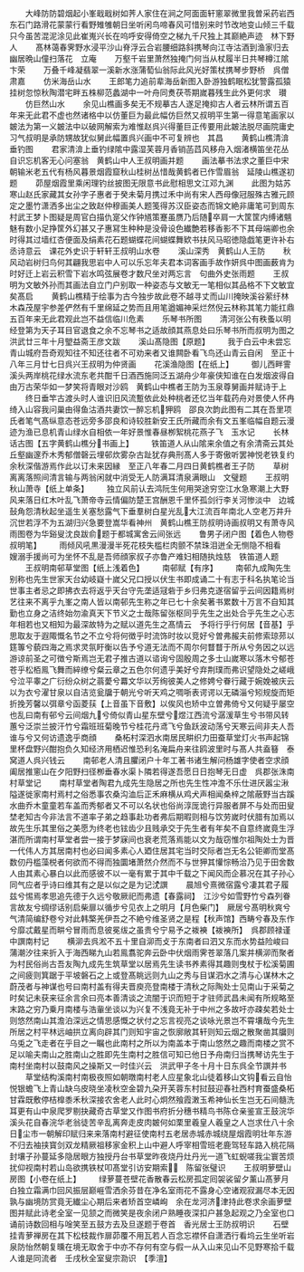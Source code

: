<!-- { "loadSidebar": true } -->
　　大峰防防碧烟起小峯戢戢树如荠人家住在涧之阿面面轩窻翠微里我曽采药岩西东石门路滑花蒙蒙行看野雉雊朝日坐听闲鸟啼春风可惜别来时节改地变山倾三千载只今虽苦混泥涂见此崔嵬兴长在呜呼安得倚空之梯九千尺独上其巅絶声迹　林下野人
　　髙林蔼春霁野水浸平沙山脊浮云合岩腰细路斜携琴向江寺沽酒到渔家归去幽居晩山僮扫落花　立庵
　　万壑千岩里萧然独掩门何当从杖履半日共琴樽江隂卞荣
　　万叠千峰凝翡翠一溪新水涨蒲萄仙翁际此风光好策杖携琴步野桥　呉僧肃嘉
　　仿米海岳山水
　　王郎笔力追前辈海岳新图入卧游独鹤眠松犹警露孤猿挂树忽惊秋陶潜宅畔五株柳范蠡湖中一叶舟同煑茯苓期嵗暮残生此外更何求　瓉
　　仿巨然山水
　　余见山樵画多矣无不规摹古人遂足掩抑古人者云林所谓五百年来无此君不虚也然诸格中以仿董巨为最此幅仿巨然又叔明平生第一得意笔画家以皴法为第一义皴法中以破网解索为难惟赵呉兴得董巨正传要用此皴法脱尽画院庸史习气叔明是承防甥故犹似舅此幅置呉兴画中不可复辨也　其昌
　　黄鹤山樵清渰垂钓图
　　君家清渰上垂钓绿隂中露湿芙蓉月香销菡蓞风移舟入烟渚横笛坐花丛自识忘机客无心问塞翁　黄鹤山中人王叔明画并题
　　画法摹书法求之董巨中宋朝输米老五代有杨风暮景烟霞窟秋山桂树丛惜哉黄鹤者已作雪眉翁　延陵山樵遂初题
　　茆屋烟霞里乘闲理钓丝披图无限意书此慰相思文江邓九渊
　　此图为姑苏寒山赵氏家藏其女孙字子惠者于癸未菊月携过禾中尚有宋人西母像冠服殊古雅元顾定之墨竹潇洒多出尘之致赵仲穆画美人题笺得苏汉臣姿态而锦文絶非庸笔可到周东村武王梦卜图疑是周官白描仇寔父作钟馗策蹇虽赝乃后随卒肩一大筐筐内缚诸魑魅有数小足挣筐外幻甚又子惠冩生种种是没骨设色纎艶若移香影不下其母端卿也余时得其过墙红杏便面及绢素花石题蝴蝶花间蝴蝶舞欵书扶风马昭徳隐戯笔更许补右丞诗意云　课花外史识于轩轩王叔明山水卷
　　溪山深秀　黄鹤山人王防
　　秋风动岩树归鸟何其翩我思岩中人可以乐忘年夫君本词客画手故作妍呉中图画薮肯为时好迁上岩云积雪下岩水鸣弦展卷才数尺坐对两忘言　句曲外史张雨题
　　王叔明为文敏外孙而其画法自立门户别取一种姿态与文敏无一笔相似其品格不下文敏宜矣髙启
　　黄鹤山樵精于绘事为古今独步故此卷不越寻丈而山川掩映溪谷萦纡林木森茂屋宇参差俨然有千里绵延之势而且用笔遒媚神采烂然倪云林称其笔力能扛鼎五百年来无此君观此岂不益信临川危素
　　乐琴书所图
　　清河张公有秩蚤以明经登第为天子耳目官退食之余不忘琴书之适故顔其燕息处曰乐琴书所而叔明为图之　洪武廿三年十月朢益斋王彦文跋
　　溪山髙隐图【原题】
　　我于白云中未尝忘青山城府吾奇观知往不知还往者不可劝来者又谁闗卧看飞鸟还山青云自闲　至正十八年三月廿七日呉兴王叔明为仲贤画
　　花溪渔隐图【在纸上】
　　御儿西畔霅溪头两岸桃花绿水流东老共酣千日酒西施同泛五湖舟少年豪侠知谁在白发烟波得自由万古荣华如一梦笑将青眼对沙鸥　黄鹤山中樵者王防为玉泉尊舅画并赋诗于上
　　终日垂竿古渡头时人谁识旧风流蹔依此处种桃者还忆当年载药舟对景使人怀冉绮入山容我问巢由得鱼沽酒共妻饮一醉忘机狎鸥　邵良次韵此图有二其在吾里项氏者笔气髙纵意态苍远旁多邵良和诗较胜新安王氏所藏而余有文五峯临幅自题云漫迹为渔已息机青山绿水自相依一年好景惟春昼栁絮桃花燕子飞　玉水记
　　长林话古图【五字黄鹤山樵分书画上】
　　铁笛道人从山隂来余值之有余清斋云其处丘壑幽邃乔木秀郁僧磬云埋邨炊雾杂古趾犹存典刑髙人多于寄傲听罢神悦老铁复约余秋深偕游焉作此以订未来因縁　至正八年春二月四日黄鹤樵者王子防
　　草树离离落照间清言输与两翁闲就中消受无人防满耳清泉满眼山　文璧题
　　王叔明秋山萧寺【纸上单条】
　　独立风前认去鸿阮生何用哭途穷空江水急寒潮上大野风来落日红木叶乱飞萧帝寺云情偏防楚王宫酬恩千里怀孤剑行李关河惨淡中　边城鼔角怨清秋起坐遥生关塞愁露气下垂羣树白星光乱大江流百年南北人空老万井升沉世若浮不为五湖归兴急要登嵩华看神州　黄鹤山樵王防叔明诗画叔明又有萧寺风雨图卷为华谿叟沈良跋俞题于都城寓舍云间张远
　　鲁男子闭户图【着色人物卷叔明笔】
　　雨倾风吼黒漫漫半死花枝失槛栏肉颤不禁珠泪迸全无恻隐不相看　嫂溺手援尚可为坐怀不乱是吾师顔家叔子亦鲁产难妇相随执烛慈　铁笛道人题
　　王叔明南邨草堂图【纸上浅着色】
　　南邨赋【有序】
　　南邨九成陶先生别称也先生世家天台幼岐嶷十嵗父兄口授以伏生书即成诵二十有志于科名执笔论当世事主者忌之即拂衣去将返乎天台守先垄适冦砦于乡归弗克遂宿留乎云间因籍焉树艺往来不离乎九峯之南人皆以南邨先生称之年已七十余矣著书累数十万言不自知其勤也立身之洁终始勿渝真天下节义之士哉陈留张枢同乎先生之出处合乎先生之心志年相若也又相知为最深故特为之赋以道先生之髙情云　予将行乎行何居【音基】乎思取友于遐陬慨名节之不立兮将何徴乎时流饰时妆以竞好兮曽弗赧夫前修索琼茒以筳篿兮藐四海之焉求灵氛盱衡以告予兮道无法而不周尔何瞀瞀于所从兮务因之以远游谅前圣之可徴兮斯焉岂无君子推古道以谘询兮固殷周之多士山嵗寒以落木兮郁苍苍乎松栢鳯飞舞而綷缭兮粲云章之五色尔何遗乎美好兮弃荆璞而弗识望隐处之嵯峨兮泣平睾之广衍纷众树之蓊薆兮羃文华以芳绚彼美人之修娉兮眷行藏于婉娩被庆云以为衣兮濯甘泉以自洁览瓮牖于朝光兮听天鸡之啁哳表谔谔以无磷淄兮矧规旋而矩折挽芳馨以弭章兮函菱荴【上音虽下音敷】以俟风也矫中立曽弗倚兮又何疑乎屡空也乱曰南有邨兮云间烟九兮倚似青山星东壁兮煜江西流兮潺湲草生兮书带风转蕙兮泛崇兰披汗竹兮霜班班菊晚节兮桂花丹鸢飞兮鱼跃波动荡兮天寒云间非夫人吾谁与兮又何访遗逸乎商顔
　　桑柘村深泗水南居民畊织力田蚕草堂灯火书声起锦里杯盘野兴酣抱负久知经济用栖迟惟恐利名淹扁舟来往鸥波里时与髙人共盍簮　泰窝道人呉兴钱云
　　南邨老人清且臞闭户十年工著书诸生解问杨雄字使者空求顔阖居推窻山在夕阳野扫径栁垂春水渠卜隣若得遂吾愿日日抱琴无日虚　呉郡张洙南村草堂记
　　南村草堂者陶君九成先生隐居之所也先生性冲澹不乐仕进厌嚣尘湫隘遂徙家南村焉村之俗悉事农桑沟洫后正禾麻横从鸡犬声相闻桑梓之隂蔽野当古蹊水曲乔木童童若车盖而秀郁者又不可以名状也俗尚淳厐诡行异服者屏不与处而田叟埜老知古今非法言不道率子弟之趋事赴功者弗后期暇则相与饮劳嵗时伏腊有加焉以故先生乐其里俗之美愿为终老也铉齿少且贱承交于先生者有年矣不自意终嵗竟生浮湛而所谓南村草堂者尝一接于梦寐间也衰老荒落焉能以文为哉窃惟尔祖陶处士为晋一代伟人方其居南村也必曰闻多素心人廼住居其宅当时交际者岂无名公钜卿而堂髙数仞丹槛藻棁者何欲而不得而独圜堵萧然介然而不与世狎其懽悰畅洽乃见于田舍数人由其素心暴白以此而感彼不以一毫有累于其中千载之下闻风而企慕况在其子孙心同气应者乎诗曰维其有之是以似之是为记沈譔
　　晨旭兮熹微宿露兮凄其君子履兹兮惕焉孝思追先德于久远兮敬厥祀而弗遗【春露祠】　江沙兮如雪野竹兮森列眷言故友兮绸缪话别启柴扉以循步兮见衣上之明月【月色柴门】　厥居兮髙明秋爽兮气清简编舒卷兮对此韩檠羌伊吾之不絶兮维圣贤之是程【秋声馆】西畴兮春及东作兮靡忒戴星而畊兮冒雨而息彼冕绂之虽贵兮宁易予之袯襫【袯襫所】　呉郡顾禄谨中譔南村记
　　横泖去呉淞不五十里自泖而攴于东南者曰泗又东而水势益险峻曰蒲潮汐往来折入于海西睇九山若鳯翥驼奔云卧中伏烟雨霁苍翠落几案并横泖而聚者为村民俗尚古吾友陶九成先生筑草堂以居焉先生读书养素得其趣则曳杖于松溪菊圃之间疲则箕踞于平坡磐石之上或登髙眺远则九山之秀与目谋泗水之清与心谋林木之蔚茂者与神谋也号曰南村盖有得夫晋庾亮登南楼于清秋之际陶处士见南山于采菊之时矣记未获来征余言余曰亮本善清谈之流闇于识而短于才驻师武昌未闻有所规略至末路之穷乃乗月南楼与浩軰坐谈以为兴复不浅竟无补于中州之多故吁亦疎矣若处士则悠然南山其澹泊深远之情思感慨之状付之忘言视亮之谈咏光景岂不霄壤哉今先生所居之村平林远岫拱立离向辟其门则知宇宙之恢廓敞其轩则知云烟之散聚凿其牖则乌兎之飞走者在乎目之一瞩也此南村之所以为南盖本于南山悠然之趣而南楼之赏不足以喻夫南山之胜南山之胜即先生南村之胜信可知已他日予舟南归当携琴访先生于南村坐南村以鼓南风之操斯又一时佳兴云　洪武甲子冬十月十日东呉全节譔并书
　　草堂结构溪南村南极夜照如朝暾南村老人应星象北山徒着移山文钩看云自怡悦银蟾飞上青山缺乌皮晓坐凌秋空金碧九朶开芙蓉东村挝鼓迎春社西村育蚕盛桑柘甘霖既敷停桔橰黍禾秋深接农舍老人此时心炯然飱霞潄玉希神仙长生岂无石间髓洗耳更有山中泉爬罗剔抉藏奇古草堂又作图书府折分穗书精鸟书陈仓亲鉴宣王鼓浣华溪头花自春浣华老翁徒苦辛乱离奔走皮肉皴何如栗里羲皇人羲皇之人岂求仕八十余日尘市一朝解印赋归来来落南村避征使南村五老居赤城赤城绕屋烟霞明壮年东游不归去袖挟寳剑双龙精厥祖移家金积上山中避人呼宰相雪班老鹿驾轻车路入桃花隔封壤子孙蔓延多隐居眼方独授丹台书草堂昨夜烧丹灶丹光一道飞虹蜺嗟我尘寰苦烦扰仰视南村若山岛欲携铁杖叩髙堂引访安期索　陈留张璧识
　　王叔明萝壁山房图【小卷在纸上】
　　绿萝蔓苍壁花香散春云松房孤定囘袈裟留夕薰山髙萝月白独立霜满巾回风振层巅崕雪洒余芬昔在净名室雨花不露身心空诸观寂漏尽本无因孰与幽境防赏竟无纎尘心期后来者矫首空嶙峋　余在龙河济津持此卷求余画萝壁图并赋此诗老全室一见颔之而微笑是夜余闭户熟睡夜深扣户甚急起观之乃全室也口诵前诗数回相与唫笑至五鼓方去及旦遂题于卷首　香光居士王防叔明识
　　石壁挂青萝禅房在其下松枝裁作扉茆覆不用瓦若人百念忘襟怀自潇洒行看坞云生坐听岩泉防怡然朝复曛在境无取舍于中亦不存何有空与假一从入山来见山不见野寒拾千载人谁是同流者　壬戌秋全室叟宗泐识　【季澶】
